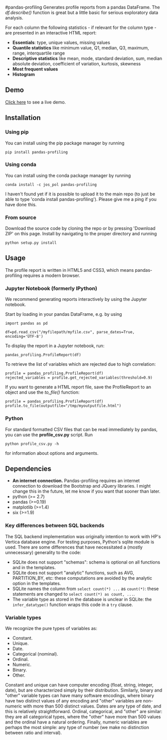 #pandas-profiling
Generates profile reports from a pandas DataFrame. The *df.describe()* function is great but a little basic for serious exploratory data analysis.

For each column the following statistics - if relevant for the column type - are presented in an interactive HTML report:

* **Essentials**:  type, unique values, missing values
* **Quantile statistics** like minimum value, Q1, median, Q3, maximum, range, interquartile range
* **Descriptive statistics** like mean, mode, standard deviation, sum, median absolute deviation, coefficient of variation, kurtosis, skewness
* **Most frequent values**
* **Histogram**


## Demo

[Click here](http://nbviewer.ipython.org/github/JosPolfliet/pandas-profiling/blob/master/examples/meteorites.ipynb) to see a live demo.


## Installation
### Using pip
You can install using the pip package manager by running

    pip install pandas-profiling

### Using conda
You can install using the conda package manager by running

    conda install -c jos_pol pandas-profiling

I haven't found yet if it is possible to upload it to the main repo (to just be able to type 'conda install pandas-profiling'). Please give me a ping if you have done this.

### From source
Download the source code by cloning the repo or by pressing 'Download ZIP' on this page. Install by navigating to the proper directory and running

    python setup.py install

## Usage
The profile report is written in HTML5 and CSS3, which means pandas-profiling requires a modern browser.

### Jupyter Notebook (formerly IPython)
We recommend generating reports interactively by using the Jupyter notebook.

Start by loading in your pandas DataFrame, e.g. by using

	import pandas as pd

	df=pd.read_csv("/myfilepath/myfile.csv", parse_dates=True, encoding='UTF-8')

To display the report in a Jupyter notebook, run:

	pandas_profiling.ProfileReport(df)

To retrieve the list of variables which are rejected due to high correlation:

    profile = pandas_profiling.ProfileReport(df)
    rejected_variables = profile.get_rejected_variables(threshold=0.9)

If you want to generate a HTML report file, save the ProfileReport to an object and use the *to_file()* function:

    profile = pandas_profiling.ProfileReport(df)
    profile.to_file(outputfile="/tmp/myoutputfile.html")

### Python
For standard formatted CSV files that can be read immediately by pandas, you can use the **profile_csv.py** script. Run

	python profile_csv.py -h

for information about options and arguments.

## Dependencies

* **An internet connection.** Pandas-profiling requires an internet connection to download the Bootstrap and JQuery libraries. I might change this in the future, let me know if you want that sooner than later.
* python (>= 2.7)
* pandas (>=0.19)
* matplotlib  (>=1.4)
* six (>=1.9)

### Key differences between SQL backends

The SQL backend implementation was originally intention to work with HP's Vertica database engine.
For testing purposes, Python's sqlite module is used.
There are some differences that have necessitated a (mostly unnecessary) generality to the code:

- SQLite does not support "schemas": schema is optional on all functions and in the templates.
- SQLite does not support "analytic" functions, such as AVG, PARTITION_BY, etc: these computations are avoided by the analytic option in the templates.
- SQLite names the column from `select count(*) ...` as `count(*)`: these statements are changed to `select count(*) as count, ...`.
- The variable type as stored in the database is unclear in SQLite: the `infer_datatype()` function wraps this code in a `try` clause.


### Variable types

We recognize the pure types of variables as:

- Constant.
- Unique.
- Date.
- Categorical (nominal).
- Ordinal.
- Numeric.
- Binary.
- Other.

Constant and unique can have computer encoding (float, string, integer, date),
but are characterized simply by their distribution.
Similarly, binary and "other" variable types can have many software encodings,
where binary have two distinct values of any encoding and "other" variables are non-numeric with more than 500 distinct values.
Dates are any type of date, and this is relatively straightforward.
Ordinal, categorical, and "other" are similar: they are all categorical types, where the "other" have more than 500 values and the ordinal have a natural ordering.
Finally, numeric variables are perhaps the most simple: any type of number (we make no distinction between ratio and interval).
